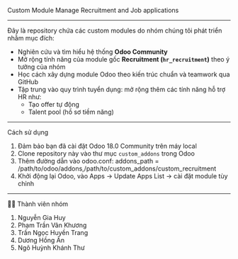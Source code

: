 Custom Module Manage Recruitment and Job applications

---

Đây là repository chứa các custom modules do nhóm chúng tôi phát triển nhằm mục đích:

- Nghiên cứu và tìm hiểu hệ thống **Odoo Community**
- Mở rộng tính năng của module gốc **Recruitment (`hr_recruitment`)** theo ý tưởng của nhóm
- Học cách xây dựng module Odoo theo kiến trúc chuẩn và teamwork qua GitHub
- Tập trung vào quy trình tuyển dụng: mở rộng thêm các tính năng hỗ trợ HR như:
  + Tạo offer tự động
  + Talent pool (hồ sơ tiềm năng)

---

Cách sử dụng

1. Đảm bảo bạn đã cài đặt Odoo 18.0 Community trên máy local
2. Clone repository này vào thư mục `custom_addons` trong Odoo
3. Thêm đường dẫn vào odoo.conf:
addons_path = /path/to/odoo/addons,/path/to/custom_addons/custom_recruitment
4. Khởi động lại Odoo, vào Apps → Update Apps List → cài đặt module tùy chỉnh

---

👨‍💻 Thành viên nhóm
1. Nguyễn Gia Huy
2. Phạm Trần Vân Khương
3. Trần Ngọc Huyền Trang
4. Dương Hồng Ân
5. Ngô Huỳnh Khánh Thư